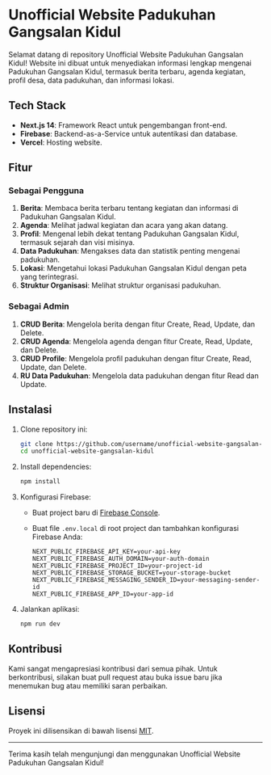 # Unofficial Website Padukuhan Gangsalan Kidul

Selamat datang di repository Unofficial Website Padukuhan Gangsalan Kidul! Website ini dibuat untuk menyediakan informasi lengkap mengenai Padukuhan Gangsalan Kidul, termasuk berita terbaru, agenda kegiatan, profil desa, data padukuhan, dan informasi lokasi.

## Tech Stack

- **Next.js 14**: Framework React untuk pengembangan front-end.
- **Firebase**: Backend-as-a-Service untuk autentikasi dan database.
- **Vercel**: Hosting website.

## Fitur

### Sebagai Pengguna
1. **Berita**: Membaca berita terbaru tentang kegiatan dan informasi di Padukuhan Gangsalan Kidul.
2. **Agenda**: Melihat jadwal kegiatan dan acara yang akan datang.
3. **Profil**: Mengenal lebih dekat tentang Padukuhan Gangsalan Kidul, termasuk sejarah dan visi misinya.
4. **Data Padukuhan**: Mengakses data dan statistik penting mengenai padukuhan.
5. **Lokasi**: Mengetahui lokasi Padukuhan Gangsalan Kidul dengan peta yang terintegrasi.
6. **Struktur Organisasi**: Melihat struktur organisasi padukuhan.

### Sebagai Admin
1. **CRUD Berita**: Mengelola berita dengan fitur Create, Read, Update, dan Delete.
2. **CRUD Agenda**: Mengelola agenda dengan fitur Create, Read, Update, dan Delete.
3. **CRUD Profile**: Mengelola profil padukuhan dengan fitur Create, Read, Update, dan Delete.
4. **RU Data Padukuhan**: Mengelola data padukuhan dengan fitur Read dan Update.

## Instalasi

1. Clone repository ini:

    ```bash
    git clone https://github.com/username/unofficial-website-gangsalan-kidul.git
    cd unofficial-website-gangsalan-kidul
    ```

2. Install dependencies:

    ```bash
    npm install
    ```

3. Konfigurasi Firebase:

    - Buat project baru di [Firebase Console](https://console.firebase.google.com/).
    - Buat file `.env.local` di root project dan tambahkan konfigurasi Firebase Anda:

        ```env
        NEXT_PUBLIC_FIREBASE_API_KEY=your-api-key
        NEXT_PUBLIC_FIREBASE_AUTH_DOMAIN=your-auth-domain
        NEXT_PUBLIC_FIREBASE_PROJECT_ID=your-project-id
        NEXT_PUBLIC_FIREBASE_STORAGE_BUCKET=your-storage-bucket
        NEXT_PUBLIC_FIREBASE_MESSAGING_SENDER_ID=your-messaging-sender-id
        NEXT_PUBLIC_FIREBASE_APP_ID=your-app-id
        ```

4. Jalankan aplikasi:

    ```bash
    npm run dev
    ```

## Kontribusi

Kami sangat mengapresiasi kontribusi dari semua pihak. Untuk berkontribusi, silakan buat pull request atau buka issue baru jika menemukan bug atau memiliki saran perbaikan.

## Lisensi

Proyek ini dilisensikan di bawah lisensi [MIT](LICENSE).

---

Terima kasih telah mengunjungi dan menggunakan Unofficial Website Padukuhan Gangsalan Kidul!
